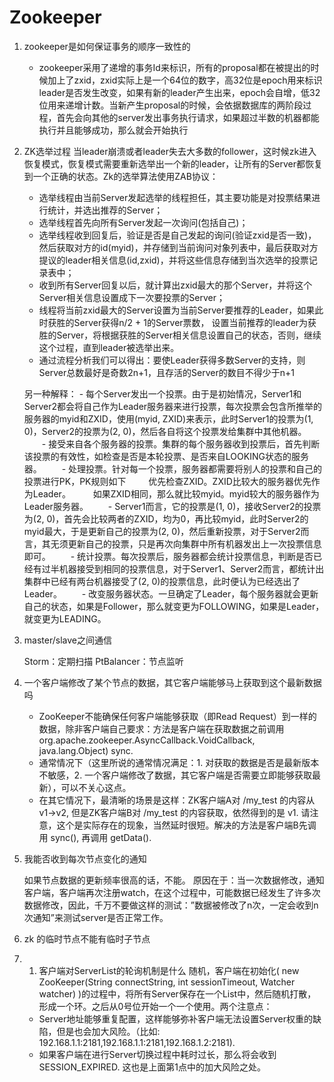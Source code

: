 # Zookeeper

1. zookeeper是如何保证事务的顺序一致性的

    - zookeeper采用了递增的事务Id来标识，所有的proposal都在被提出的时候加上了zxid，zxid实际上是一个64位的数字，高32位是epoch用来标识leader是否发生改变，如果有新的leader产生出来，epoch会自增，低32位用来递增计数。当新产生proposal的时候，会依据数据库的两阶段过程，首先会向其他的server发出事务执行请求，如果超过半数的机器都能执行并且能够成功，那么就会开始执行


2. ZK选举过程
    当leader崩溃或者leader失去大多数的follower，这时候zk进入恢复模式，恢复模式需要重新选举出一个新的leader，让所有的Server都恢复到一个正确的状态。Zk的选举算法使用ZAB协议：

    - 选举线程由当前Server发起选举的线程担任，其主要功能是对投票结果进行统计，并选出推荐的Server；
    - 选举线程首先向所有Server发起一次询问(包括自己)；
    - 选举线程收到回复后，验证是否是自己发起的询问(验证zxid是否一致)，然后获取对方的id(myid)，并存储到当前询问对象列表中，最后获取对方提议的leader相关信息(id,zxid)，并将这些信息存储到当次选举的投票记录表中；
    - 收到所有Server回复以后，就计算出zxid最大的那个Server，并将这个Server相关信息设置成下一次要投票的Server；
    - 线程将当前zxid最大的Server设置为当前Server要推荐的Leader，如果此时获胜的Server获得n/2 + 1的Server票数， 设置当前推荐的leader为获胜的Server，将根据获胜的Server相关信息设置自己的状态，否则，继续这个过程，直到leader被选举出来。
    - 通过流程分析我们可以得出：要使Leader获得多数Server的支持，则Server总数最好是奇数2n+1，且存活的Server的数目不得少于n+1

    另一种解释：
        - 每个Server发出一个投票。由于是初始情况，Server1和Server2都会将自己作为Leader服务器来进行投票，每次投票会包含所推举的服务器的myid和ZXID，使用(myid, ZXID)来表示，此时Server1的投票为(1, 0)，Server2的投票为(2, 0)，然后各自将这个投票发给集群中其他机器。
    　　- 接受来自各个服务器的投票。集群的每个服务器收到投票后，首先判断该投票的有效性，如检查是否是本轮投票、是否来自LOOKING状态的服务器。
    　　- 处理投票。针对每一个投票，服务器都需要将别人的投票和自己的投票进行PK，PK规则如下
        　　  优先检查ZXID。ZXID比较大的服务器优先作为Leader。
        　　  如果ZXID相同，那么就比较myid。myid较大的服务器作为Leader服务器。
    　　- Server1而言，它的投票是(1, 0)，接收Server2的投票为(2, 0)，首先会比较两者的ZXID，均为0，再比较myid，此时Server2的myid最大，于是更新自己的投票为(2, 0)，然后重新投票，对于Server2而言，其无须更新自己的投票，只是再次向集群中所有机器发出上一次投票信息即可。
    　　- 统计投票。每次投票后，服务器都会统计投票信息，判断是否已经有过半机器接受到相同的投票信息，对于Server1、Server2而言，都统计出集群中已经有两台机器接受了(2, 0)的投票信息，此时便认为已经选出了Leader。
    　　- 改变服务器状态。一旦确定了Leader，每个服务器就会更新自己的状态，如果是Follower，那么就变更为FOLLOWING，如果是Leader，就变更为LEADING。

 3.  master/slave之间通信

     Storm：定期扫描 
     PtBalancer：节点监听

4. 一个客户端修改了某个节点的数据，其它客户端能够马上获取到这个最新数据吗

    - ZooKeeper不能确保任何客户端能够获取（即Read Request）到一样的数据，除非客户端自己要求：方法是客户端在获取数据之前调用org.apache.zookeeper.AsyncCallback.VoidCallback, java.lang.Object) sync. 
    - 通常情况下（这里所说的通常情况满足：1. 对获取的数据是否是最新版本不敏感，2. 一个客户端修改了数据，其它客户端是否需要立即能够获取最新），可以不关心这点。 
    - 在其它情况下，最清晰的场景是这样：ZK客户端A对 /my_test 的内容从 v1->v2, 但是ZK客户端B对 /my_test 的内容获取，依然得到的是 v1. 请注意，这个是实际存在的现象，当然延时很短。解决的方法是客户端B先调用 sync(), 再调用 getData().

5. 我能否收到每次节点变化的通知

    如果节点数据的更新频率很高的话，不能。 
    原因在于：当一次数据修改，通知客户端，客户端再次注册watch，在这个过程中，可能数据已经发生了许多次数据修改，因此，千万不要做这样的测试：”数据被修改了n次，一定会收到n次通知”来测试server是否正常工作。

6. zk 的临时节点不能有临时子节点

7. 1. 客户端对ServerList的轮询机制是什么 
    随机，客户端在初始化( new ZooKeeper(String connectString, int sessionTimeout, Watcher watcher) )的过程中，将所有Server保存在一个List中，然后随机打散，形成一个环。之后从0号位开始一个一个使用。两个注意点：
    - Server地址能够重复配置，这样能够弥补客户端无法设置Server权重的缺陷，但是也会加大风险。（比如: 192.168.1.1:2181,192.168.1.1:2181,192.168.1.2:2181).
    - 如果客户端在进行Server切换过程中耗时过长，那么将会收到SESSION_EXPIRED. 这也是上面第1点中的加大风险之处。 

